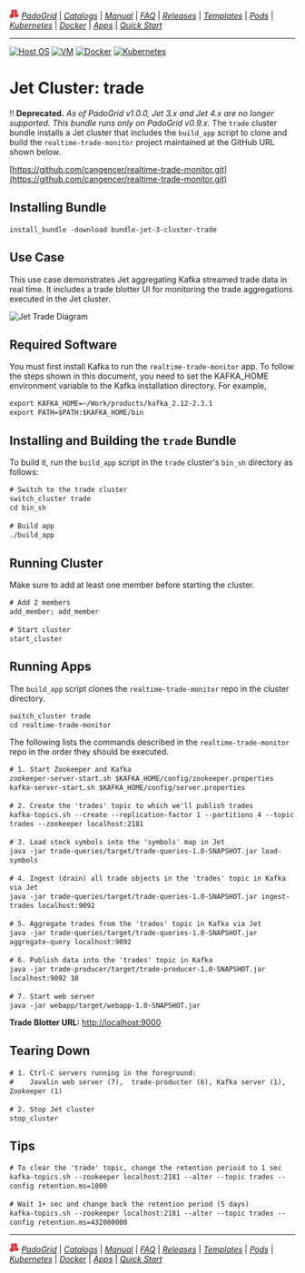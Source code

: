 ![PadoGrid](https://github.com/padogrid/padogrid/raw/develop/images/padogrid-3d-16x16.png) [*PadoGrid*](https://github.com/padogrid) | [*Catalogs*](https://github.com/padogrid/catalog-bundles/blob/master/all-catalog.md) | [*Manual*](https://github.com/padogrid/padogrid/wiki) | [*FAQ*](https://github.com/padogrid/padogrid/wiki/faq) | [*Releases*](https://github.com/padogrid/padogrid/releases) | [*Templates*](https://github.com/padogrid/padogrid/wiki/Using-Bundle-Templates) | [*Pods*](https://github.com/padogrid/padogrid/wiki/Understanding-Padogrid-Pods) | [*Kubernetes*](https://github.com/padogrid/padogrid/wiki/Kubernetes) | [*Docker*](https://github.com/padogrid/padogrid/wiki/Docker) | [*Apps*](https://github.com/padogrid/padogrid/wiki/Apps) | [*Quick Start*](https://github.com/padogrid/padogrid/wiki/Quick-Start)

---

<!-- Platforms -->
[![Host OS](https://github.com/padogrid/padogrid/wiki/images/padogrid-host-os.drawio.svg)](https://github.com/padogrid/padogrid/wiki/Platform-Host-OS) [![VM](https://github.com/padogrid/padogrid/wiki/images/padogrid-vm.drawio.svg)](https://github.com/padogrid/padogrid/wiki/Platform-VM) [![Docker](https://github.com/padogrid/padogrid/wiki/images/padogrid-docker.drawio.svg)](https://github.com/padogrid/padogrid/wiki/Platform-Docker) [![Kubernetes](https://github.com/padogrid/padogrid/wiki/images/padogrid-kubernetes.drawio.svg)](https://github.com/padogrid/padogrid/wiki/Platform-Kubernetes)

# Jet Cluster: trade
  
‼️  **Deprecated.** *As of PadoGrid v1.0.0, Jet 3.x and Jet 4.x are no longer supported. This bundle runs only on PadoGrid v0.9.x.* The `trade` cluster bundle installs a Jet cluster that includes the `build_app` script to clone and build the `realtime-trade-monitor` project maintained at the GitHub URL shown below.

[https://github.com/cangencer/realtime-trade-monitor.git](https://github.com/cangencer/realtime-trade-monitor.git)

## Installing Bundle

```console
install_bundle -download bundle-jet-3-cluster-trade
```

## Use Case

This use case demonstrates Jet aggregating Kafka streamed trade data in real time. It includes a trade blotter UI for monitoring the trade aggregations executed in the Jet cluster.

![Jet Trade Diagram](/images/jet-trade.png)

## Required Software

You must first install Kafka to run the `realtime-trade-monitor` app. To follow the steps shown in this document, you need to set the KAFKA_HOME environment variable to the Kafka installation directory. For example,

```console
export KAFKA_HOME=~/Work/products/kafka_2.12-2.3.1
export PATH=$PATH:$KAFKA_HOME/bin
```

## Installing and Building the `trade` Bundle

To build it, run the `build_app` script in the `trade` cluster's `bin_sh` directory as follows:

```console
# Switch to the trade cluster
switch_cluster trade
cd bin_sh

# Build app
./build_app
```

## Running Cluster

Make sure to add at least one member before starting the cluster.

```console
# Add 2 members
add_member; add_member

# Start cluster
start_cluster
```

## Running Apps

The `build_app` script clones the `realtime-trade-monitor` repo in the cluster directory.

```console
switch_cluster trade
cd realtime-trade-monitor
```

The following lists the commands described in the `realtime-trade-monitor` repo in the order they should be executed.

```console
# 1. Start Zookeeper and Kafka
zookeeper-server-start.sh $KAFKA_HOME/config/zookeeper.properties 
kafka-server-start.sh $KAFKA_HOME/config/server.properties

# 2. Create the 'trades' topic to which we'll publish trades
kafka-topics.sh --create --replication-factor 1 --partitions 4 --topic trades --zookeeper localhost:2181

# 3. Load stock symbols into the 'symbols' map in Jet
java -jar trade-queries/target/trade-queries-1.0-SNAPSHOT.jar load-symbols

# 4. Ingest (drain) all trade objects in the 'trades' topic in Kafka via Jet
java -jar trade-queries/target/trade-queries-1.0-SNAPSHOT.jar ingest-trades localhost:9092

# 5. Aggregate trades from the 'trades' topic in Kafka via Jet
java -jar trade-queries/target/trade-queries-1.0-SNAPSHOT.jar aggregate-query localhost:9092

# 6. Publish data into the 'trades' topic in Kafka
java -jar trade-producer/target/trade-producer-1.0-SNAPSHOT.jar localhost:9092 10

# 7. Start web server
java -jar webapp/target/webapp-1.0-SNAPSHOT.jar
```

**Trade Blotter URL:** [http://localhost:9000](http://localhost:9000)

## Tearing Down

```console
# 1. Ctrl-C servers running in the foreground:
#    Javalin web server (7),  trade-producter (6), Kafka server (1), Zookeeper (1)

# 2. Stop Jet cluster
stop_cluster
```

## Tips

```console
# To clear the 'trade' topic, change the retention perioid to 1 sec
kafka-topics.sh --zookeeper localhost:2181 --alter --topic trades --config retention.ms=1000

# Wait 1+ sec and change back the retention period (5 days)
kafka-topics.sh --zookeeper localhost:2181 --alter --topic trades --config retention.ms=432000000
```

---

![PadoGrid](https://github.com/padogrid/padogrid/raw/develop/images/padogrid-3d-16x16.png) [*PadoGrid*](https://github.com/padogrid) | [*Catalogs*](https://github.com/padogrid/catalog-bundles/blob/master/all-catalog.md) | [*Manual*](https://github.com/padogrid/padogrid/wiki) | [*FAQ*](https://github.com/padogrid/padogrid/wiki/faq) | [*Releases*](https://github.com/padogrid/padogrid/releases) | [*Templates*](https://github.com/padogrid/padogrid/wiki/Using-Bundle-Templates) | [*Pods*](https://github.com/padogrid/padogrid/wiki/Understanding-Padogrid-Pods) | [*Kubernetes*](https://github.com/padogrid/padogrid/wiki/Kubernetes) | [*Docker*](https://github.com/padogrid/padogrid/wiki/Docker) | [*Apps*](https://github.com/padogrid/padogrid/wiki/Apps) | [*Quick Start*](https://github.com/padogrid/padogrid/wiki/Quick-Start)
